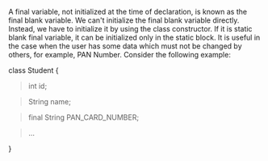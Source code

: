 A final variable, not initialized at the time of declaration, is known
as the final blank variable. We can't initialize the final blank
variable directly. Instead, we have to initialize it by using the class
constructor. If it is static blank final variable, it can be initialized
only in the static block. It is useful in the case when the user has
some data which must not be changed by others, for example, PAN Number.
Consider the following example:

class Student {

> int id;

> String name;

> final String PAN_CARD_NUMBER;

> \...

}